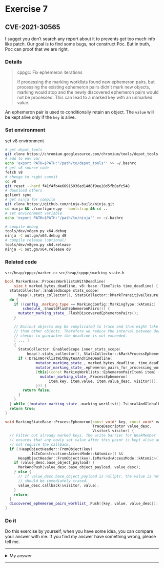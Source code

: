 # Exercise 7


## CVE-2021-30565
I sugget you don't search any report about it to prevents get too much info like patch. Our goal is to find some bugs, not construct Poc. But in truth, Poc can proof that we are right.


### Details

> cppgc: Fix ephemeron iterations
>
> If processing the marking worklists found new ephemeron pairs, but
processing the existing ephemeron pairs didn't mark new objects, marking
would stop and the newly discovered ephemeron pairs would not be
processed. This can lead to a marked key with an unmarked value.


An ephemeron pair is used to conditionally retain an object.
The `value` will be kept alive only if the `key` is alive.


### Set environment

set v8 environment
```sh
# get depot_tools
git clone https://chromium.googlesource.com/chromium/tools/depot_tools.git
# add to env var
echo 'export PATH=$PATH:"/path/to/depot_tools"' >> ~/.bashrc
# get v8 source code
fetch v8
# chenge to right commit
cd v8
git reset --hard f41f4fb4e66916936ed14d8f9ee20d5fb0afc548
# download others
gclient sync
# get ninja for compile
git clone https://github.com/ninja-build/ninja.git
cd ninja && ./configure.py --bootstrap && cd ..
# set environment variable
echo 'export PATH=$PATH:"/path/to/ninja"' >> ~/.bashrc

# compile debug
tools/dev/v8gen.py x64.debug
ninja -C out.gn/x64.debug d8
# compile release (optional)
tools/dev/v8gen.py x64.release
ninja -C out.gn/x64.release d8
```

### Related code
`src/heap/cppgc/marker.cc`
`src/heap/cppgc/marking-state.h`
```c++
bool MarkerBase::ProcessWorklistsWithDeadline(
    size_t marked_bytes_deadline, v8::base::TimeTicks time_deadline) {
  StatsCollector::EnabledScope stats_scope(
      heap().stats_collector(), StatsCollector::kMarkTransitiveClosure);
  do {
    if ((config_.marking_type == MarkingConfig::MarkingType::kAtomic) ||
        schedule_.ShouldFlushEphemeronPairs()) {
      mutator_marking_state_.FlushDiscoveredEphemeronPairs();
    }

    // Bailout objects may be complicated to trace and thus might take longer
    // than other objects. Therefore we reduce the interval between deadline
    // checks to guarantee the deadline is not exceeded.
    [ ... ]
    {
      StatsCollector::EnabledScope inner_stats_scope(
          heap().stats_collector(), StatsCollector::kMarkProcessEphemerons);
      if (!DrainWorklistWithBytesAndTimeDeadline(
              mutator_marking_state_, marked_bytes_deadline, time_deadline,
              mutator_marking_state_.ephemeron_pairs_for_processing_worklist(),
              [this](const MarkingWorklists::EphemeronPairItem& item) {
                mutator_marking_state_.ProcessEphemeron(
                    item.key, item.value, item.value_desc, visitor());
              })) {
        return false;
      }
    }
  } while (!mutator_marking_state_.marking_worklist().IsLocalAndGlobalEmpty());
  return true;
}
```

```c++
void MarkingStateBase::ProcessEphemeron(const void* key, const void* value,
                                        TraceDescriptor value_desc,
                                        Visitor& visitor) {
  // Filter out already marked keys. The write barrier for WeakMember
  // ensures that any newly set value after this point is kept alive and does
  // not require the callback.
  if (!HeapObjectHeader::FromObject(key)
           .IsInConstruction<AccessMode::kAtomic>() &&
      HeapObjectHeader::FromObject(key).IsMarked<AccessMode::kAtomic>()) {
    if (value_desc.base_object_payload) {
      MarkAndPush(value_desc.base_object_payload, value_desc);
    } else {
      // If value_desc.base_object_payload is nullptr, the value is not GCed and
      // should be immediately traced.
      value_desc.callback(&visitor, value);
    }
    return;
  }
  discovered_ephemeron_pairs_worklist_.Push({key, value, value_desc});
}
```

### Do it
Do this exercise by yourself, when you have some idea, you can compare your answer with me. If you find my answer have something wrong, please tell me.


---------

<details>
  <summary>My answer</summary>

  https://chromium.googlesource.com/v8/v8.git/+/e677a6f6b257e992094b9183a958b67ecc68aa85
  ```c++
 
  ```

</details>

--------
